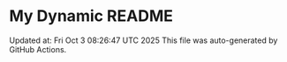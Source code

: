 # My Dynamic README
Updated at: Fri Oct  3 08:26:47 UTC 2025
This file was auto-generated by GitHub Actions.
